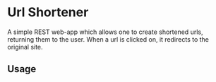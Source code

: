# Url Shortener

A simple REST web-app which allows one to create shortened urls, returning them to the user. When a url is clicked on, it redirects to the original site.

## Usage

```bash

```
